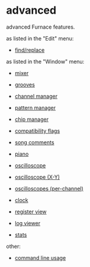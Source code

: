 # advanced

advanced Furnace features.

as listed in the "Edit" menu:

- [find/replace](find-replace.md)

as listed in the "Window" menu:

- [mixer](mixer.md)
- [grooves](grooves.md)
- [channel manager](channels.md)
- [pattern manager](pat-manager.md)
- [chip manager](chip-manager.md)
- [compatibility flags](compat-flags.md)
- [song comments](comments.md)

- [piano](piano.md)
- [oscilloscope](osc.md)
- [oscilloscope (X-Y)](xyosc.md)
- [oscilloscopes (per-channel)](chanosc.md)
- [clock](clock.md)
- [register view](regview.md)
- [log viewer](log-viewer.md)
- [stats](stats.md)

other:

- [command line usage](command-line.md)
